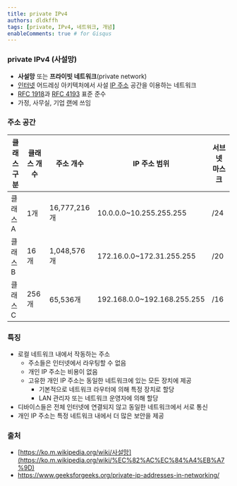 ```yaml
---
title: private IPv4
authors: dldkffh
tags: [private, IPv4, 네트워크, 개념]
enableComments: true # for Gisqus
---
```


### private IPv4 (사설망)

- **사설망** 또는 **프라이빗 네트워크**(private network)
- [인터넷](https://ko.m.wikipedia.org/wiki/%EC%9D%B8%ED%84%B0%EB%84%B7) 어드레싱 아키텍처에서 사설 [IP 주소](https://ko.m.wikipedia.org/wiki/IP_%EC%A3%BC%EC%86%8C) 공간을 이용하는 네트워크
- [RFC 1918](http://tools.ietf.org/html/rfc1918)과 [RFC 4193](http://tools.ietf.org/html/rfc4193) 표준 준수
- 가정, 사무실, 기업 [랜](https://ko.m.wikipedia.org/wiki/%EB%9E%9C)에 쓰임
<!--truncate-->
### 주소 공간

| 클래스 구분  | 클래스 개수 | 주소 개수 | IP 주소 범위 | 서브넷 마스크 |
| --- | --- | --- | --- | --- |
| 클래스A | 1개 | 16,777,216개 | 10.0.0.0~10.255.255.255 | /24 |
| 클래스B | 16개 | 1,048,576개 | 172.16.0.0~172.31.255.255 | /20 |
| 클래스C | 256개 | 65,536개 | 192.168.0.0~192.168.255.255 | /16 |

### 특징

- 로컬 네트워크 내에서 작동하는 주소
    - 주소들은 인터넷에서 라우팅할 수 없음
    - 개인 IP 주소는 비용이 없음
    - 고유한 개인 IP 주소는 동일한 네트워크에 있는 모든 장치에 제공
        - 기본적으로 네트워크 라우터에 의해 특정 장치로 할당
        - LAN 관리자 또는 네트워크 운영자에 의해 할당
- 디바이스들은 전체 인터넷에 연결되지 않고 동일한 네트워크에서 서로 통신
- 개인 IP 주소는 특정 네트워크 내에서 더 많은 보안을 제공

### 출처

- [https://ko.m.wikipedia.org/wiki/사설망](https://ko.m.wikipedia.org/wiki/%EC%82%AC%EC%84%A4%EB%A7%9D)
- https://www.geeksforgeeks.org/private-ip-addresses-in-networking/
